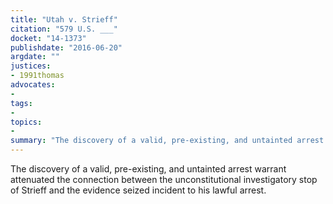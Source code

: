 ```yaml
---
title: "Utah v. Strieff"
citation: "579 U.S. ___"
docket: "14-1373"
publishdate: "2016-06-20"
argdate: ""
justices:
- 1991thomas
advocates:
- 
tags:
- 
topics:
- 
summary: "The discovery of a valid, pre-existing, and untainted arrest warrant attenuated the connection between the unconstitutional investigatory stop of Strieff and the evidence seized incident to his lawful arrest."
---
```

The discovery of a valid, pre-existing, and untainted arrest warrant attenuated the connection between the unconstitutional investigatory stop of Strieff and the evidence seized incident to his lawful arrest.

